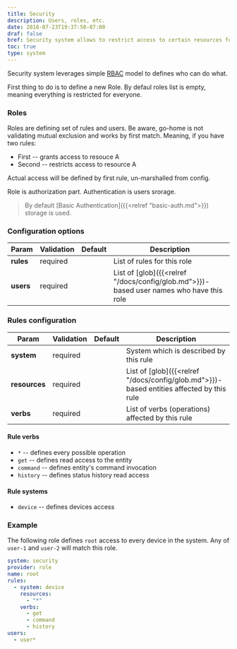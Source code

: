 ```yaml
---
title: Security
description: Users, roles, etc.
date: 2018-07-23T19:37:50-07:00
draf: false
bref: Security system allows to restrict access to certain resources forsome users
toc: true
type: system
---
```


Security system leverages simple [RBAC](https://en.wikipedia.org/wiki/Role-based_access_control) model to defines who can do what.

First thing to do is to define a new Role. By defaul roles list is empty, meaning everything is restricted for everyone. 

### Roles 

Roles are defining set of rules and users. Be aware, go-home is not validating mutual exclusion and works by first match. Meaning, if you have two rules:

* First -- grants access to resouce A
* Second -- restricts access to resource A

Actual access will be defined by first rule, un-marshalled from config.

Role is authorization part. Authentication is users srorage. 

> By default [Basic Authentication]({{<relref "basic-auth.md">}}) storage is used. 

### Configuration options

| Param | Validation | Default | Description |
|-------|-----------|----------|-------------|
| **rules** | required || List of rules for this role|
| **users** | required || List of [glob]({{<relref "/docs/config/glob.md">}})-based user names who have this role|

### Rules configuration
| Param | Validation | Default | Description |
|-------|-----------|----------|-------------|
| **system** | required || System which is described by this rule | 
| **resources** | required || List of [glob]({{<relref "/docs/config/glob.md">}})-based entities affected by this rule |
| **verbs** | required || List of verbs (operations) affected by this rule|

#### Rule verbs

* `*` -- defines every possible operation
* `get` -- defines read access to the entity
* `command` -- defines entity's command invocation 
* `history` -- defines status history read access

#### Rule systems

* `device` -- defines devices access

### Example

The following role defines `root` access to every device in the system. Any of `user-1` and `user-2` will match this role. 

```yaml
system: security
provider: role
name: root
rules:
  - system: device
    resources:
      - "*"
    verbs:
      - get
      - command
      - history
users:
  - user*

```